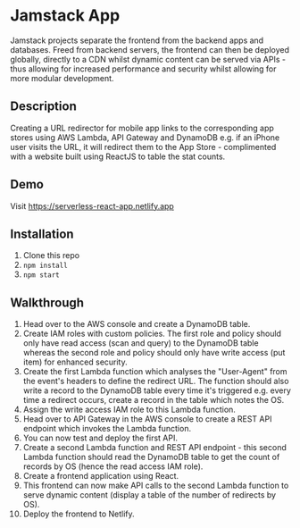 # Jamstack App

Jamstack projects separate the frontend from the backend apps and databases. Freed from backend servers, the frontend can then be deployed globally, directly to a CDN whilst dynamic content can be served via APIs - thus allowing for increased performance and security whilst allowing for more modular development.

## Description

Creating a URL redirector for mobile app links to the corresponding app stores using AWS Lambda, API Gateway and DynamoDB e.g. if an iPhone user visits the URL, it will redirect them to the App Store - complimented with a website built using ReactJS to table the stat counts.

## Demo

Visit https://serverless-react-app.netlify.app

## Installation

1. Clone this repo
2. `npm install`
5. `npm start`

## Walkthrough

1. Head over to the AWS console and create a DynamoDB table.
2. Create IAM roles with custom policies. The first role and policy should only have read access (scan and query) to the DynamoDB table whereas the second role and policy should only have write access (put item) for enhanced security.
3. Create the first Lambda function which analyses the "User-Agent" from the event's headers to define the redirect URL. The function should also write a record to the DynamoDB table every time it's triggered e.g. every time a redirect occurs, create a record in the table which notes the OS.
4. Assign the write access IAM role to this Lambda function.
5. Head over to API Gateway in the AWS console to create a REST API endpoint which invokes the Lambda function.
6. You can now test and deploy the first API.
7. Create a second Lambda function and REST API endpoint - this second Lambda function should read the DynamoDB table to get the count of records by OS (hence the read access IAM role).
8. Create a frontend application using React.
9. This frontend can now make API calls to the second Lambda function to serve dynamic content (display a table of the number of redirects by OS).
10. Deploy the frontend to Netlify.
